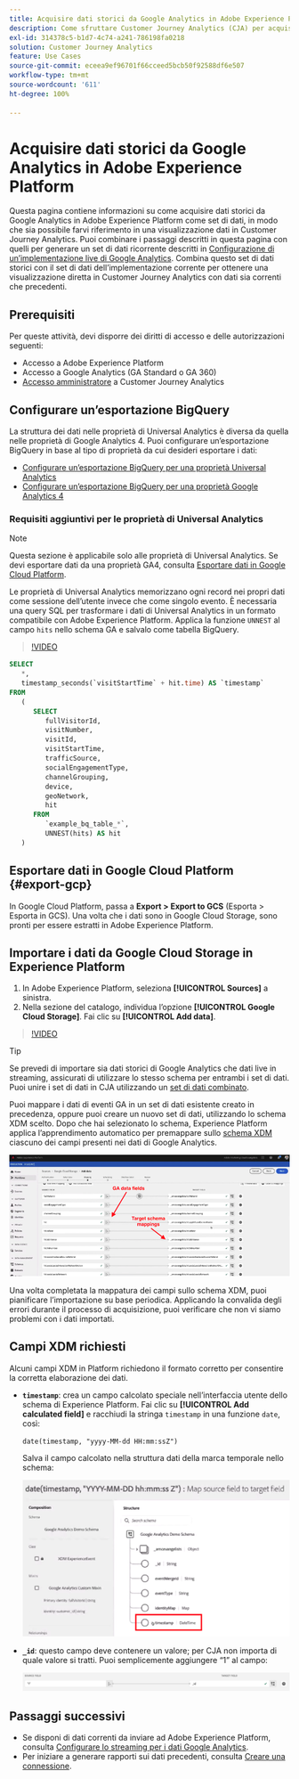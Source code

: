 ```yaml
---
title: Acquisire dati storici da Google Analytics in Adobe Experience Platform
description: Come sfruttare Customer Journey Analytics (CJA) per acquisire i dati da Google Analytics in Adobe Experience Platform.
exl-id: 314378c5-b1d7-4c74-a241-786198fa0218
solution: Customer Journey Analytics
feature: Use Cases
source-git-commit: eceea9ef96701f66cceed5bcb50f92588df6e507
workflow-type: tm+mt
source-wordcount: '611'
ht-degree: 100%

---
```



# Acquisire dati storici da Google Analytics in Adobe Experience Platform

Questa pagina contiene informazioni su come acquisire dati storici da Google Analytics in Adobe Experience Platform come set di dati, in modo che sia possibile farvi riferimento in una visualizzazione dati in Customer Journey Analytics. Puoi combinare i passaggi descritti in questa pagina con quelli per generare un set di dati ricorrente descritti in [Configurazione di un’implementazione live di Google Analytics](streaming.md). Combina questo set di dati storici con il set di dati dell’implementazione corrente per ottenere una visualizzazione diretta in Customer Journey Analytics con dati sia correnti che precedenti.

## Prerequisiti

Per queste attività, devi disporre dei diritti di accesso e delle autorizzazioni seguenti:

* Accesso a Adobe Experience Platform
* Accesso a Google Analytics (GA Standard o GA 360)
* [Accesso amministratore](/help/admin/cja-access-control.md) a Customer Journey Analytics

## Configurare un’esportazione BigQuery

La struttura dei dati nelle proprietà di Universal Analytics è diversa da quella nelle proprietà di Google Analytics 4. Puoi configurare un’esportazione BigQuery in base al tipo di proprietà da cui desideri esportare i dati:

* [Configurare un’esportazione BigQuery per una proprietà Universal Analytics](https://support.google.com/analytics/answer/3416092)
* [Configurare un’esportazione BigQuery per una proprietà Google Analytics 4](https://support.google.com/analytics/answer/9823238)

### Requisiti aggiuntivi per le proprietà di Universal Analytics

>[!NOTE]
>
>Questa sezione è applicabile solo alle proprietà di Universal Analytics. Se devi esportare dati da una proprietà GA4, consulta [Esportare dati in Google Cloud Platform](#export-gcp).

Le proprietà di Universal Analytics memorizzano ogni record nei propri dati come sessione dell’utente invece che come singolo evento. È necessaria una query SQL per trasformare i dati di Universal Analytics in un formato compatibile con Adobe Experience Platform. Applica la funzione `UNNEST` al campo `hits` nello schema GA e salvalo come tabella BigQuery.

>[!VIDEO](https://video.tv.adobe.com/v/332634)

```sql
SELECT
   *,
   timestamp_seconds(`visitStartTime` + hit.time) AS `timestamp` 
FROM
   (
      SELECT
         fullVisitorId,
         visitNumber,
         visitId,
         visitStartTime,
         trafficSource,
         socialEngagementType,
         channelGrouping,
         device,
         geoNetwork,
         hit 
      FROM
         `example_bq_table_*`,
         UNNEST(hits) AS hit 
   )
```

## Esportare dati in Google Cloud Platform {#export-gcp}

In Google Cloud Platform, passa a **Export > Export to GCS** (Esporta > Esporta in GCS). Una volta che i dati sono in Google Cloud Storage, sono pronti per essere estratti in Adobe Experience Platform.

## Importare i dati da Google Cloud Storage in Experience Platform

1. In Adobe Experience Platform, seleziona **[!UICONTROL Sources]** a sinistra.
1. Nella sezione del catalogo, individua l’opzione **[!UICONTROL Google Cloud Storage]**. Fai clic su **[!UICONTROL Add data]**.

>[!VIDEO](https://video.tv.adobe.com/v/332676)

>[!TIP]
>
>Se prevedi di importare sia dati storici di Google Analytics che dati live in streaming, assicurati di utilizzare lo stesso schema per entrambi i set di dati. Puoi unire i set di dati in CJA utilizzando un [set di dati combinato](/help/connections/combined-dataset.md).

Puoi mappare i dati di eventi GA in un set di dati esistente creato in precedenza, oppure puoi creare un nuovo set di dati, utilizzando lo schema XDM scelto. Dopo che hai selezionato lo schema, Experience Platform applica l’apprendimento automatico per premappare sullo [schema XDM](https://experienceleague.adobe.com/docs/experience-platform/xdm/home.html?lang=it#ui) ciascuno dei campi presenti nei dati di Google Analytics.

![Mappa dello schema](../assets/schema-map.png)

Una volta completata la mappatura dei campi sullo schema XDM, puoi pianificare l’importazione su base periodica. Applicando la convalida degli errori durante il processo di acquisizione, puoi verificare che non vi siamo problemi con i dati importati.

## Campi XDM richiesti

Alcuni campi XDM in Platform richiedono il formato corretto per consentire la corretta elaborazione dei dati.

* **`timestamp`**: crea un campo calcolato speciale nell’interfaccia utente dello schema di Experience Platform. Fai clic su **[!UICONTROL Add calculated field]** e racchiudi la stringa `timestamp` in una funzione `date`, così:

   `date(timestamp, "yyyy-MM-dd HH:mm:ssZ")`

   Salva il campo calcolato nella struttura dati della marca temporale nello schema:

   ![Marca temporale](../assets/timestamp.png)

* **`_id`**: questo campo deve contenere un valore; per CJA non importa di quale valore si tratti. Puoi semplicemente aggiungere “1” al campo:

   ![ID](../assets/_id.png)

## Passaggi successivi

* Se disponi di dati correnti da inviare ad Adobe Experience Platform, consulta [Configurare lo streaming per i dati Google Analytics](streaming.md).
* Per iniziare a generare rapporti sui dati precedenti, consulta [Creare una connessione](/help/connections/create-connection.md).
